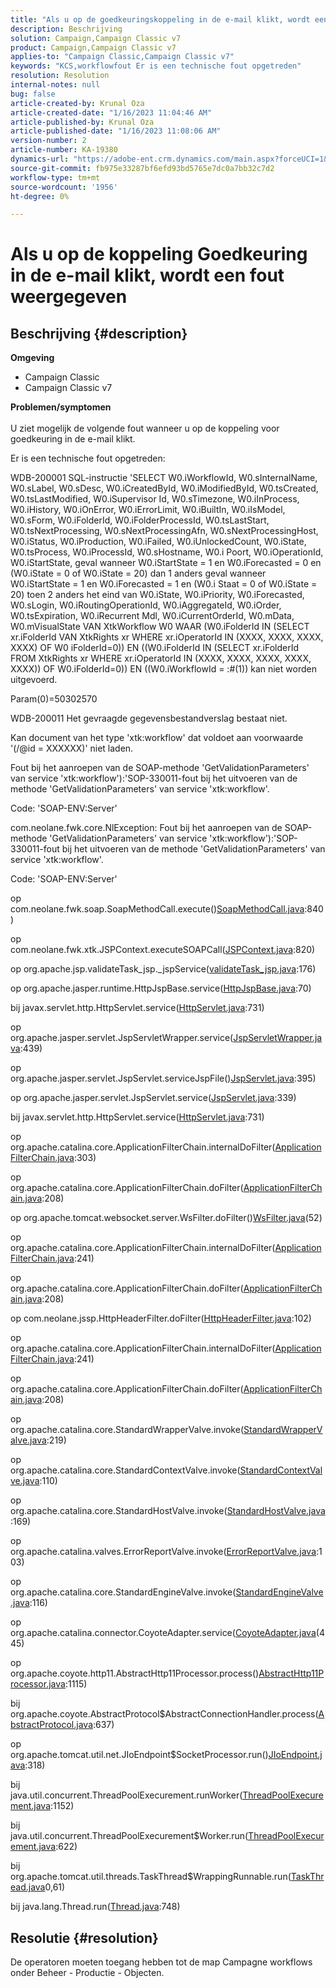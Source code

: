```yaml
---
title: "Als u op de goedkeuringskoppeling in de e-mail klikt, wordt een fout weergegeven"
description: Beschrijving
solution: Campaign,Campaign Classic v7
product: Campaign,Campaign Classic v7
applies-to: "Campaign Classic,Campaign Classic v7"
keywords: "KCS,workflowfout Er is een technische fout opgetreden"
resolution: Resolution
internal-notes: null
bug: false
article-created-by: Krunal Oza
article-created-date: "1/16/2023 11:04:46 AM"
article-published-by: Krunal Oza
article-published-date: "1/16/2023 11:08:06 AM"
version-number: 2
article-number: KA-19380
dynamics-url: "https://adobe-ent.crm.dynamics.com/main.aspx?forceUCI=1&pagetype=entityrecord&etn=knowledgearticle&id=cd8acb95-8d95-ed11-aad1-6045bd006793"
source-git-commit: fb975e33287bf6efd93bd5765e7dc0a7bb32c7d2
workflow-type: tm+mt
source-wordcount: '1956'
ht-degree: 0%

---
```


# Als u op de koppeling Goedkeuring in de e-mail klikt, wordt een fout weergegeven

## Beschrijving {#description}

<b>Omgeving</b>
- Campaign Classic
- Campaign Classic v7



<b>Problemen/symptomen</b><br> <br>U ziet mogelijk de volgende fout wanneer u op de koppeling voor goedkeuring in de e-mail klikt.<br>


Er is een technische fout opgetreden:

WDB-200001 SQL-instructie &#39;SELECT W0.iWorkflowId, W0.sInternalName, W0.sLabel, W0.sDesc, W0.iCreatedById, W0.iModifiedById, W0.tsCreated, W0.tsLastModified, W0.iSupervisor Id, W0.sTimezone, W0.iInProcess, W0.iHistory, W0.iOnError, W0.iErrorLimit, W0.iBuiltIn, W0.iIsModel, W0.sForm, W0.iFolderId, W0.iFolderProcessId, W0.tsLastStart, W0.tsNextProcessing, W0.sNextProcessingAfn, W0.sNextProcessingHost, W0.iStatus, W0.iProduction, W0.iFailed, W0.iUnlockedCount, W0.iState, W0.tsProcess, W0.iProcessId, W0.sHostname, W0.i Poort, W0.iOperationId, W0.iStartState, geval wanneer W0.iStartState = 1 en W0.iForecasted = 0 en (W0.iState = 0 of W0.iState = 20) dan 1 anders geval wanneer W0.iStartState = 1 en W0.iForecasted = 1 en (W0.i Staat = 0 of W0.iState = 20) toen 2 anders het eind van W0.iState, W0.iPriority, W0.iForecasted, W0.sLogin, W0.iRoutingOperationId, W0.iAggregateId, W0.iOrder, W0.tsExpiration, W0.iRecurrent Mdl, W0.iCurrentOrderId, W0.mData, W0.mVisualState VAN XtkWorkflow W0 WAAR (W0.iFolderId IN (SELECT xr.iFolderId VAN XtkRights xr WHERE xr.iOperatorId IN (XXXX, XXXX, XXXX, XXXX) OF W0 iFolderId=0)) EN ((W0.iFolderId IN (SELECT xr.iFolderId FROM XtkRights xr WHERE xr.iOperatorId IN (XXXX, XXXX, XXXX, XXXX, XXXX)) OF W0.iFolderId=0)) EN ((W0.iWorkflowId = :#(1)) kan niet worden uitgevoerd.

Param(0)=50302570



WDB-200011 Het gevraagde gegevensbestandverslag bestaat niet.

Kan document van het type &#39;xtk:workflow&#39; dat voldoet aan voorwaarde &#39;(/@id = XXXXXX)&#39; niet laden.



Fout bij het aanroepen van de SOAP-methode &#39;GetValidationParameters&#39; van service &#39;xtk:workflow&#39;):&#39;SOP-330011-fout bij het uitvoeren van de methode &#39;GetValidationParameters&#39; van service &#39;xtk:workflow&#39;.



Code: &#39;SOAP-ENV:Server&#39;

com.neolane.fwk.core.NlException: Fout bij het aanroepen van de SOAP-methode &#39;GetValidationParameters&#39; van service &#39;xtk:workflow&#39;):&#39;SOP-330011-fout bij het uitvoeren van de methode &#39;GetValidationParameters&#39; van service &#39;xtk:workflow&#39;.

Code: &#39;SOAP-ENV:Server&#39;

op com.neolane.fwk.soap.SoapMethodCall.execute()[SoapMethodCall.java](https://urldefense.proofpoint.com/v2/url?u=http-3A__SoapMethodCall.java&amp;amp;d=DwQFAg&amp;amp;c=pBpWB3g5lxYDsRBNURdZrQ&amp;amp;r=ft-UOfIYBIWHs2c_95HGjEY1pfCklxxXqampnht1Pxw&amp;amp;m=d3k3LFmUwXpsmQywrQ1YBIk0cok_oChFcVL9T9J7oOg&amp;amp;s=awiBFikoKq0cU2PSZ8ibSOQYx7u7lihxPQseS9nSP1s&amp;amp;e=):840)

op com.neolane.fwk.xtk.JSPContext.executeSOAPCall([JSPContext.java](https://urldefense.proofpoint.com/v2/url?u=http-3A__JSPContext.java&amp;amp;d=DwQFAg&amp;amp;c=pBpWB3g5lxYDsRBNURdZrQ&amp;amp;r=ft-UOfIYBIWHs2c_95HGjEY1pfCklxxXqampnht1Pxw&amp;amp;m=d3k3LFmUwXpsmQywrQ1YBIk0cok_oChFcVL9T9J7oOg&amp;amp;s=BXEpguLlZ3ELDIZA628lLc9_hc1Rbj3es-XHjf9lgig&amp;amp;e=):820)

op org.apache.jsp.validateTask_jsp._jspService([validateTask_jsp.java](https://urldefense.proofpoint.com/v2/url?u=http-3A__validateTask-5Fjsp.java&amp;amp;d=DwQFAg&amp;amp;c=pBpWB3g5lxYDsRBNURdZrQ&amp;amp;r=ft-UOfIYBIWHs2c_95HGjEY1pfCklxxXqampnht1Pxw&amp;amp;m=d3k3LFmUwXpsmQywrQ1YBIk0cok_oChFcVL9T9J7oOg&amp;amp;s=hLv9IUmi4zw1e278xsheI3mQjkiQPBRjlsEtWf5jbOs&amp;amp;e=):176)

op org.apache.jasper.runtime.HttpJspBase.service([HttpJspBase.java](https://urldefense.proofpoint.com/v2/url?u=http-3A__HttpJspBase.java&amp;amp;d=DwQFAg&amp;amp;c=pBpWB3g5lxYDsRBNURdZrQ&amp;amp;r=ft-UOfIYBIWHs2c_95HGjEY1pfCklxxXqampnht1Pxw&amp;amp;m=d3k3LFmUwXpsmQywrQ1YBIk0cok_oChFcVL9T9J7oOg&amp;amp;s=FF_j-fivRHxPnD2awIc-HNivNA9MYYw-xuCMAILo0D8&amp;amp;e=):70)

bij javax.servlet.http.HttpServlet.service([HttpServlet.java](https://urldefense.proofpoint.com/v2/url?u=http-3A__HttpServlet.java&amp;amp;d=DwQFAg&amp;amp;c=pBpWB3g5lxYDsRBNURdZrQ&amp;amp;r=ft-UOfIYBIWHs2c_95HGjEY1pfCklxxXqampnht1Pxw&amp;amp;m=d3k3LFmUwXpsmQywrQ1YBIk0cok_oChFcVL9T9J7oOg&amp;amp;s=Fa09AbRcVCcQBefoXco9JQ8naPdtrWTYtTHnFTnv43U&amp;amp;e=):731)

op org.apache.jasper.servlet.JspServletWrapper.service([JspServletWrapper.java](https://urldefense.proofpoint.com/v2/url?u=http-3A__JspServletWrapper.java&amp;amp;d=DwQFAg&amp;amp;c=pBpWB3g5lxYDsRBNURdZrQ&amp;amp;r=ft-UOfIYBIWHs2c_95HGjEY1pfCklxxXqampnht1Pxw&amp;amp;m=d3k3LFmUwXpsmQywrQ1YBIk0cok_oChFcVL9T9J7oOg&amp;amp;s=3-ZlpmNPgbFqNXzfzIV60TQ0fAOYN6s90mcayAQf2tA&amp;amp;e=):439)

op org.apache.jasper.servlet.JspServlet.serviceJspFile()[JspServlet.java](https://urldefense.proofpoint.com/v2/url?u=http-3A__JspServlet.java&amp;amp;d=DwQFAg&amp;amp;c=pBpWB3g5lxYDsRBNURdZrQ&amp;amp;r=ft-UOfIYBIWHs2c_95HGjEY1pfCklxxXqampnht1Pxw&amp;amp;m=d3k3LFmUwXpsmQywrQ1YBIk0cok_oChFcVL9T9J7oOg&amp;amp;s=ncp2Fe9P7NNNx0wmPlsZF7ar9h0H2tI1nbBC-ALPLTk&amp;amp;e=):395)

op org.apache.jasper.servlet.JspServlet.service([JspServlet.java](https://urldefense.proofpoint.com/v2/url?u=http-3A__JspServlet.java&amp;amp;d=DwQFAg&amp;amp;c=pBpWB3g5lxYDsRBNURdZrQ&amp;amp;r=ft-UOfIYBIWHs2c_95HGjEY1pfCklxxXqampnht1Pxw&amp;amp;m=d3k3LFmUwXpsmQywrQ1YBIk0cok_oChFcVL9T9J7oOg&amp;amp;s=ncp2Fe9P7NNNx0wmPlsZF7ar9h0H2tI1nbBC-ALPLTk&amp;amp;e=):339)

bij javax.servlet.http.HttpServlet.service([HttpServlet.java](https://urldefense.proofpoint.com/v2/url?u=http-3A__HttpServlet.java&amp;amp;d=DwQFAg&amp;amp;c=pBpWB3g5lxYDsRBNURdZrQ&amp;amp;r=ft-UOfIYBIWHs2c_95HGjEY1pfCklxxXqampnht1Pxw&amp;amp;m=d3k3LFmUwXpsmQywrQ1YBIk0cok_oChFcVL9T9J7oOg&amp;amp;s=Fa09AbRcVCcQBefoXco9JQ8naPdtrWTYtTHnFTnv43U&amp;amp;e=):731)

op org.apache.catalina.core.ApplicationFilterChain.internalDoFilter([ApplicationFilterChain.java](https://urldefense.proofpoint.com/v2/url?u=http-3A__ApplicationFilterChain.java&amp;amp;d=DwQFAg&amp;amp;c=pBpWB3g5lxYDsRBNURdZrQ&amp;amp;r=ft-UOfIYBIWHs2c_95HGjEY1pfCklxxXqampnht1Pxw&amp;amp;m=d3k3LFmUwXpsmQywrQ1YBIk0cok_oChFcVL9T9J7oOg&amp;amp;s=ik8-oKIwbKE5YJaoMaTCMYAP_PaFh1n58NZ3KCdbpoY&amp;amp;e=):303)

op org.apache.catalina.core.ApplicationFilterChain.doFilter([ApplicationFilterChain.java](https://urldefense.proofpoint.com/v2/url?u=http-3A__ApplicationFilterChain.java&amp;amp;d=DwQFAg&amp;amp;c=pBpWB3g5lxYDsRBNURdZrQ&amp;amp;r=ft-UOfIYBIWHs2c_95HGjEY1pfCklxxXqampnht1Pxw&amp;amp;m=d3k3LFmUwXpsmQywrQ1YBIk0cok_oChFcVL9T9J7oOg&amp;amp;s=ik8-oKIwbKE5YJaoMaTCMYAP_PaFh1n58NZ3KCdbpoY&amp;amp;e=):208)

op org.apache.tomcat.websocket.server.WsFilter.doFilter()[WsFilter.java](https://urldefense.proofpoint.com/v2/url?u=http-3A__WsFilter.java&amp;amp;d=DwQFAg&amp;amp;c=pBpWB3g5lxYDsRBNURdZrQ&amp;amp;r=ft-UOfIYBIWHs2c_95HGjEY1pfCklxxXqampnht1Pxw&amp;amp;m=d3k3LFmUwXpsmQywrQ1YBIk0cok_oChFcVL9T9J7oOg&amp;amp;s=UT8dGGfRKufp9KgwIFeZHhe5T12r54V1D382MnYpVgs&amp;amp;e=)(52)

op org.apache.catalina.core.ApplicationFilterChain.internalDoFilter([ApplicationFilterChain.java](https://urldefense.proofpoint.com/v2/url?u=http-3A__ApplicationFilterChain.java&amp;amp;d=DwQFAg&amp;amp;c=pBpWB3g5lxYDsRBNURdZrQ&amp;amp;r=ft-UOfIYBIWHs2c_95HGjEY1pfCklxxXqampnht1Pxw&amp;amp;m=d3k3LFmUwXpsmQywrQ1YBIk0cok_oChFcVL9T9J7oOg&amp;amp;s=ik8-oKIwbKE5YJaoMaTCMYAP_PaFh1n58NZ3KCdbpoY&amp;amp;e=):241)

op org.apache.catalina.core.ApplicationFilterChain.doFilter([ApplicationFilterChain.java](https://urldefense.proofpoint.com/v2/url?u=http-3A__ApplicationFilterChain.java&amp;amp;d=DwQFAg&amp;amp;c=pBpWB3g5lxYDsRBNURdZrQ&amp;amp;r=ft-UOfIYBIWHs2c_95HGjEY1pfCklxxXqampnht1Pxw&amp;amp;m=d3k3LFmUwXpsmQywrQ1YBIk0cok_oChFcVL9T9J7oOg&amp;amp;s=ik8-oKIwbKE5YJaoMaTCMYAP_PaFh1n58NZ3KCdbpoY&amp;amp;e=):208)

op com.neolane.jssp.HttpHeaderFilter.doFilter([HttpHeaderFilter.java](https://urldefense.proofpoint.com/v2/url?u=http-3A__HttpHeaderFilter.java&amp;amp;d=DwQFAg&amp;amp;c=pBpWB3g5lxYDsRBNURdZrQ&amp;amp;r=ft-UOfIYBIWHs2c_95HGjEY1pfCklxxXqampnht1Pxw&amp;amp;m=d3k3LFmUwXpsmQywrQ1YBIk0cok_oChFcVL9T9J7oOg&amp;amp;s=ib223I0-kkhiIN733EwqdriUBRGsSxx2gQByGodezqY&amp;amp;e=):102)

op org.apache.catalina.core.ApplicationFilterChain.internalDoFilter([ApplicationFilterChain.java](https://urldefense.proofpoint.com/v2/url?u=http-3A__ApplicationFilterChain.java&amp;amp;d=DwQFAg&amp;amp;c=pBpWB3g5lxYDsRBNURdZrQ&amp;amp;r=ft-UOfIYBIWHs2c_95HGjEY1pfCklxxXqampnht1Pxw&amp;amp;m=d3k3LFmUwXpsmQywrQ1YBIk0cok_oChFcVL9T9J7oOg&amp;amp;s=ik8-oKIwbKE5YJaoMaTCMYAP_PaFh1n58NZ3KCdbpoY&amp;amp;e=):241)

op org.apache.catalina.core.ApplicationFilterChain.doFilter([ApplicationFilterChain.java](https://urldefense.proofpoint.com/v2/url?u=http-3A__ApplicationFilterChain.java&amp;amp;d=DwQFAg&amp;amp;c=pBpWB3g5lxYDsRBNURdZrQ&amp;amp;r=ft-UOfIYBIWHs2c_95HGjEY1pfCklxxXqampnht1Pxw&amp;amp;m=d3k3LFmUwXpsmQywrQ1YBIk0cok_oChFcVL9T9J7oOg&amp;amp;s=ik8-oKIwbKE5YJaoMaTCMYAP_PaFh1n58NZ3KCdbpoY&amp;amp;e=):208)

op org.apache.catalina.core.StandardWrapperValve.invoke([StandardWrapperValve.java](https://urldefense.proofpoint.com/v2/url?u=http-3A__StandardWrapperValve.java&amp;amp;d=DwQFAg&amp;amp;c=pBpWB3g5lxYDsRBNURdZrQ&amp;amp;r=ft-UOfIYBIWHs2c_95HGjEY1pfCklxxXqampnht1Pxw&amp;amp;m=d3k3LFmUwXpsmQywrQ1YBIk0cok_oChFcVL9T9J7oOg&amp;amp;s=8neyurXAx6CyZK3xNh4hJ2S_Agc-xqeK_FELOz2PmJY&amp;amp;e=):219)

op org.apache.catalina.core.StandardContextValve.invoke([StandardContextValve.java](https://urldefense.proofpoint.com/v2/url?u=http-3A__StandardContextValve.java&amp;amp;d=DwQFAg&amp;amp;c=pBpWB3g5lxYDsRBNURdZrQ&amp;amp;r=ft-UOfIYBIWHs2c_95HGjEY1pfCklxxXqampnht1Pxw&amp;amp;m=d3k3LFmUwXpsmQywrQ1YBIk0cok_oChFcVL9T9J7oOg&amp;amp;s=Ff396Ra0Zz6SYU3gR5ahYAyatA5GZ0PhX0C_j2WnJCk&amp;amp;e=):110)

op org.apache.catalina.core.StandardHostValve.invoke([StandardHostValve.java](https://urldefense.proofpoint.com/v2/url?u=http-3A__StandardHostValve.java&amp;amp;d=DwQFAg&amp;amp;c=pBpWB3g5lxYDsRBNURdZrQ&amp;amp;r=ft-UOfIYBIWHs2c_95HGjEY1pfCklxxXqampnht1Pxw&amp;amp;m=d3k3LFmUwXpsmQywrQ1YBIk0cok_oChFcVL9T9J7oOg&amp;amp;s=eSpP9q26e90BeX-URza1Th_b-j7xVIGGZ8p0pKnJG7o&amp;amp;e=):169)

op org.apache.catalina.valves.ErrorReportValve.invoke([ErrorReportValve.java](https://urldefense.proofpoint.com/v2/url?u=http-3A__ErrorReportValve.java&amp;amp;d=DwQFAg&amp;amp;c=pBpWB3g5lxYDsRBNURdZrQ&amp;amp;r=ft-UOfIYBIWHs2c_95HGjEY1pfCklxxXqampnht1Pxw&amp;amp;m=d3k3LFmUwXpsmQywrQ1YBIk0cok_oChFcVL9T9J7oOg&amp;amp;s=CovDlMALjluabVYqp9VCy7WmoGYndnzucmmTgS8i-98&amp;amp;e=):103)

op org.apache.catalina.core.StandardEngineValve.invoke([StandardEngineValve.java](https://urldefense.proofpoint.com/v2/url?u=http-3A__StandardEngineValve.java&amp;amp;d=DwQFAg&amp;amp;c=pBpWB3g5lxYDsRBNURdZrQ&amp;amp;r=ft-UOfIYBIWHs2c_95HGjEY1pfCklxxXqampnht1Pxw&amp;amp;m=d3k3LFmUwXpsmQywrQ1YBIk0cok_oChFcVL9T9J7oOg&amp;amp;s=1yEo8C8j8P_1TBmRoj64u9POXYd3wPYi2NpxWvVIrUc&amp;amp;e=):116)

op org.apache.catalina.connector.CoyoteAdapter.service([CoyoteAdapter.java](https://urldefense.proofpoint.com/v2/url?u=http-3A__CoyoteAdapter.java&amp;amp;d=DwQFAg&amp;amp;c=pBpWB3g5lxYDsRBNURdZrQ&amp;amp;r=ft-UOfIYBIWHs2c_95HGjEY1pfCklxxXqampnht1Pxw&amp;amp;m=d3k3LFmUwXpsmQywrQ1YBIk0cok_oChFcVL9T9J7oOg&amp;amp;s=f69DYjTAbTqPkDJzGHsIZgLdNTKA7rRfeBNlh5Bt75w&amp;amp;e=)(445)

op org.apache.coyote.http11.AbstractHttp11Processor.process()[AbstractHttp11Processor.java](https://urldefense.proofpoint.com/v2/url?u=http-3A__AbstractHttp11Processor.java&amp;amp;d=DwQFAg&amp;amp;c=pBpWB3g5lxYDsRBNURdZrQ&amp;amp;r=ft-UOfIYBIWHs2c_95HGjEY1pfCklxxXqampnht1Pxw&amp;amp;m=d3k3LFmUwXpsmQywrQ1YBIk0cok_oChFcVL9T9J7oOg&amp;amp;s=f_Ew-XklkyWg_Ec8Wwo5S94MRcmjw91U7MplFZDTuE8&amp;amp;e=):1115)

bij org.apache.coyote.AbstractProtocol$AbstractConnectionHandler.process([AbstractProtocol.java](https://urldefense.proofpoint.com/v2/url?u=http-3A__AbstractProtocol.java&amp;amp;d=DwQFAg&amp;amp;c=pBpWB3g5lxYDsRBNURdZrQ&amp;amp;r=ft-UOfIYBIWHs2c_95HGjEY1pfCklxxXqampnht1Pxw&amp;amp;m=d3k3LFmUwXpsmQywrQ1YBIk0cok_oChFcVL9T9J7oOg&amp;amp;s=Q05ZtCb9DIqPuvHjQDy-CsvQZhXqGiGclD_FQlPq0tM&amp;amp;e=):637)

op org.apache.tomcat.util.net.JIoEndpoint$SocketProcessor.run()[JIoEndpoint.java](https://urldefense.proofpoint.com/v2/url?u=http-3A__JIoEndpoint.java&amp;amp;d=DwQFAg&amp;amp;c=pBpWB3g5lxYDsRBNURdZrQ&amp;amp;r=ft-UOfIYBIWHs2c_95HGjEY1pfCklxxXqampnht1Pxw&amp;amp;m=d3k3LFmUwXpsmQywrQ1YBIk0cok_oChFcVL9T9J7oOg&amp;amp;s=oeVLK85cD—jl51P2uM8ke_zy2553vU4-ur-_vPgS1Y&amp;amp;e=):318)

bij java.util.concurrent.ThreadPoolExecurement.runWorker([ThreadPoolExecurement.java](https://urldefense.proofpoint.com/v2/url?u=http-3A__ThreadPoolExecutor.java&amp;amp;d=DwQFAg&amp;amp;c=pBpWB3g5lxYDsRBNURdZrQ&amp;amp;r=ft-UOfIYBIWHs2c_95HGjEY1pfCklxxXqampnht1Pxw&amp;amp;m=d3k3LFmUwXpsmQywrQ1YBIk0cok_oChFcVL9T9J7oOg&amp;amp;s=13WG5wzXOWkIkKPQj0qbCJSmmk8Eqt1RLFlQ3QNaKPY&amp;amp;e=):1152)

bij java.util.concurrent.ThreadPoolExecurement$Worker.run([ThreadPoolExecurement.java](https://urldefense.proofpoint.com/v2/url?u=http-3A__ThreadPoolExecutor.java&amp;amp;d=DwQFAg&amp;amp;c=pBpWB3g5lxYDsRBNURdZrQ&amp;amp;r=ft-UOfIYBIWHs2c_95HGjEY1pfCklxxXqampnht1Pxw&amp;amp;m=d3k3LFmUwXpsmQywrQ1YBIk0cok_oChFcVL9T9J7oOg&amp;amp;s=13WG5wzXOWkIkKPQj0qbCJSmmk8Eqt1RLFlQ3QNaKPY&amp;amp;e=):622)

bij org.apache.tomcat.util.threads.TaskThread$WrappingRunnable.run([TaskThread.java](https://urldefense.proofpoint.com/v2/url?u=http-3A__TaskThread.java&amp;amp;d=DwQFAg&amp;amp;c=pBpWB3g5lxYDsRBNURdZrQ&amp;amp;r=ft-UOfIYBIWHs2c_95HGjEY1pfCklxxXqampnht1Pxw&amp;amp;m=d3k3LFmUwXpsmQywrQ1YBIk0cok_oChFcVL9T9J7oOg&amp;amp;s=MdTDCYPhjdF6S1uBSnLkUfzByita2rUUd3qJlb3wO60&amp;amp;e=)0,61)

bij java.lang.Thread.run([Thread.java](https://urldefense.proofpoint.com/v2/url?u=http-3A__Thread.java&amp;amp;d=DwQFAg&amp;amp;c=pBpWB3g5lxYDsRBNURdZrQ&amp;amp;r=ft-UOfIYBIWHs2c_95HGjEY1pfCklxxXqampnht1Pxw&amp;amp;m=d3k3LFmUwXpsmQywrQ1YBIk0cok_oChFcVL9T9J7oOg&amp;amp;s=HBcW6s1ZAcUwg54Ag44kE6xndR052HxTIfuelxnXNig&amp;amp;e=):748)


## Resolutie {#resolution}


De operatoren moeten toegang hebben tot de map Campagne workflows onder Beheer - Productie - Objecten.
